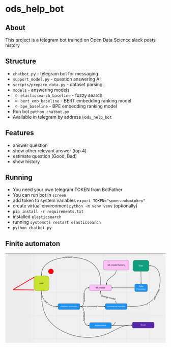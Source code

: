 # ods_help_bot
## About
This project is a telegram bot trained on Open Data Science slack posts history
## Structure
- `chatbot.py` - telegram bot for messaging
- `support_model.py` - question answering AI
- `scripts/prepare_data.py` - dataset parsing
- `models` - answering models
- - `elasticsearch_baseline` - fuzzy search
- - `bert_emb_baseline` - BERT embedding ranking model
- - `bpe_baseline` - BPE embedding ranking model
- Run bot `python chatbot.py`
- Available in telegram by address `@ods_help_bot`
## Features
- answer question
- show other relevant answer (top 4)
- estimate question (Good, Bad)
- show history
## Running
- You need your own telegram TOKEN from BotFather
- You can run bot in `screen`
- add token to system variables `export TOKEN="somerandomtoken"`
- create virtual environment `python -m venv venv` (optionally)
- `pip install -r requirements.txt`
- installed `elasticsearch` 
- running `systemctl restart elasticsearch`
- `python chatbot.py`
## Finite automaton
![](https://github.com/ods-pet-projects/ods_help_bot/blob/master/_chatbot_graph.png)
